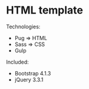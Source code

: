 # HTML template

Technologies:
- Pug => HTML
- Sass => CSS
- Gulp

Included:
- Bootstrap 4.1.3
- jQuery 3.3.1